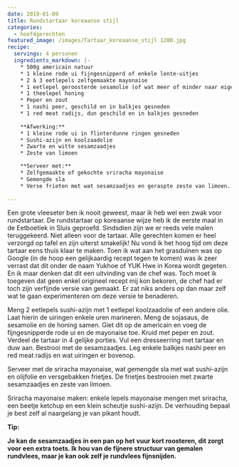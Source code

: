 ```yaml
---
date: 2019-01-09
title: Rundstartaar koreaanse stijl
categories:
  - hoofdgerechten
featured_image: /images/Tartaar_koreaanse_stijl 1200.jpg
recipe:
  servings: 4 personen
  ingredients_markdown: |-
    * 500g americain natuur    * 1 kleine rode ui fijngesnipperd of enkele lente-uitjes    * 2 à 3 eetlepels zelfgemaakte mayonaise    * 1 eetlepel geroosterde sesamolie (of wat meer of minder naar eigen smaak)    * 1 theelepel honing    * Peper en zout    * 1 nashi peer, geschild en in balkjes gesneden    * 1 red meat radijs, dun geschild en in balkjes gesneden        **Afwerking:**    * 1 kleine rode ui in flinterdunne ringen gesneden    * Sushi-azijn en koolzaadolie    * Zwarte en witte sesamzaadjes
    * Zeste van limoen
    **Serveer met:**    * Zelfgemaakte of gekochte sriracha mayonaise     * Gemengde sla    * Verse frieten met wat sesamzaadjes en geraspte zeste van limoen. 
---
```

Een grote vleeseter ben ik nooit geweest, maar ik heb wel een zwak voor rundstartaar.
De rundstartaar op koreaanse wijze heb ik de eerste maal in de Eetboetiek in Sluis geproefd.
Sindsdien zijn we er reeds vele malen teruggekeerd. Niet alleen voor de tartaar.
Alle gerechten komen er heel verzorgd op tafel en zijn uiterst smakelijk!
Nu vond ik het hoog tijd om deze tartaar eens thuis klaar te maken.
Toen ik wat aan het grasduinen was op Google (in de hoop een gelijkaardig recept tegen te komen) was ik zeer verrast dat dit onder de naam Yukhoe of YUK Hwe in Korea wordt gegeten.
En ik maar denken dat dit een uitvinding van de chef was.
Toch moet ik toegeven dat geen enkel origineel recept mij kon bekoren, de chef had er toch zijn verfijnde versie van gemaakt.
Er zat niks anders op dan maar zelf wat te gaan experimenteren om deze versie te benaderen.

 
 



<!--more-->

Meng 2 eetlepels sushi-azijn met 1 eetlepel koolzaadolie of een andere olie.Laat hierin de uiringen enkele uren marineren. Meng de sojasaus, de sesamolie en de honing samen.Giet dit op de americain en voeg de fijngesnipperde rode ui en de mayonaise toe.Kruid met peper en zout.Verdeel de tartaar in 4 gelijke porties.Vul een dresseerring met tartaar en duw aan. Bestrooi met de sesamzaadjes. Leg enkele balkjes nashi peer en red meat radijs en wat uiringen er bovenop.Serveer met de sriracha mayonaise, wat gemengde sla met wat sushi-azijn en olijfolie en versgebakken frietjes.De frietjes bestrooien met zwarte sesamzaadjes en zeste van limoen.Sriracha mayonaise maken: enkele lepels mayonaise mengen met sriracha, een beetje ketchup en een klein scheutje sushi-azijn.De verhouding bepaal je best zelf al naargelang je van pikant houdt.

<b>Tip: <b/>

Je kan de sesamzaadjes in een pan op het vuur kort roosteren, dit zorgt voor een extra toets.
Ik hou van de fijnere structuur van gemalen rundvlees, maar je kan ook zelf je rundvlees fijnsnijden. 


